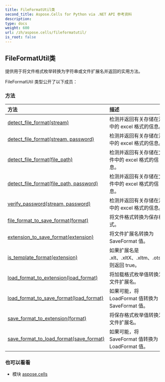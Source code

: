 ```yaml
---
title: FileFormatUtil类
second_title: Aspose.Cells for Python via .NET API 参考资料
description:
type: docs
weight: 600
url: /zh/aspose.cells/fileformatutil/
is_root: false
---
```

## FileFormatUtil类
提供用于将文件格式枚举转换为字符串或文件扩展名并返回的实用方法。



FileFormatUtil 类型公开了以下成员：

### 方法
|方法|描述|
| :- | :- |
| [detect_file_format(stream)](/cells/python-net/zh/aspose.cells/fileformatutil/detect_file_format/#io.RawIOBase) |检测并返回有关存储在流中的 excel 格式的信息。|
| [detect_file_format(stream, password)](/cells/python-net/zh/aspose.cells/fileformatutil/detect_file_format/#io.RawIOBase-str) |检测并返回有关存储在流中的 excel 格式的信息。|
| [detect_file_format(file_path)](/cells/python-net/zh/aspose.cells/fileformatutil/detect_file_format/#str) |检测并返回有关存储在文件中的 excel 格式的信息。|
| [detect_file_format(file_path, password)](/cells/python-net/zh/aspose.cells/fileformatutil/detect_file_format/#str-str) |检测并返回有关存储在文件中的 excel 格式的信息。|
| [verify_password(stream, password)](/cells/python-net/zh/aspose.cells/fileformatutil/verify_password/#io.RawIOBase-str) |检测并返回有关存储在流中的 excel 格式的信息。|
| [file_format_to_save_format(format)](/cells/python-net/zh/aspose.cells/fileformatutil/file_format_to_save_format/#FileFormatType) |将文件格式转换为保存格式。|
| [extension_to_save_format(extension)](/cells/python-net/zh/aspose.cells/fileformatutil/extension_to_save_format/#str) |将文件扩展名转换为 SaveFormat 值。|
| [is_template_format(extension)](/cells/python-net/zh/aspose.cells/fileformatutil/is_template_format/#str) |如果扩展名是 .xlt、.xltX、.xltm、.ots，则返回 true。|
| [load_format_to_extension(load_format)](/cells/python-net/zh/aspose.cells/fileformatutil/load_format_to_extension/#LoadFormat) |将加载格式枚举值转换为文件扩展名。|
| [load_format_to_save_format(load_format)](/cells/python-net/zh/aspose.cells/fileformatutil/load_format_to_save_format/#LoadFormat) |如果可能，将 LoadFormat 值转换为 SaveFormat 值。|
| [save_format_to_extension(format)](/cells/python-net/zh/aspose.cells/fileformatutil/save_format_to_extension/#SaveFormat) |将保存格式枚举值转换为文件扩展名。|
| [save_format_to_load_format(save_format)](/cells/python-net/zh/aspose.cells/fileformatutil/save_format_to_load_format/#SaveFormat) |如果可能，将 SaveFormat 值转换为 LoadFormat 值。|



### 也可以看看
* 模块 [aspose.cells](..)
